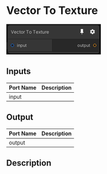 # Vector To Texture
![Mixture.VectorToTexture](../../images/Mixture.VectorToTexture.png)
## Inputs
Port Name | Description
--- | ---
input | 

## Output
Port Name | Description
--- | ---
output | 

## Description

